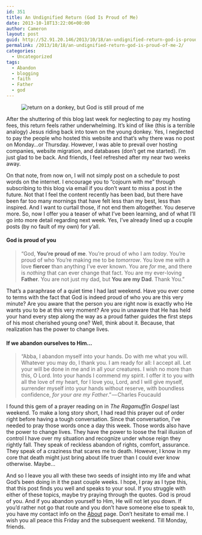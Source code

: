 ```yaml
---
id: 351
title: An Undignified Return (God Is Proud of Me)
date: 2013-10-18T13:22:06+00:00
author: Cameron
layout: post
guid: http://52.91.20.146/2013/10/18/an-undignified-return-god-is-proud-of-me-2/
permalink: /2013/10/18/an-undignified-return-god-is-proud-of-me-2/
categories:
  - Uncategorized
tags:
  - Abandon
  - blogging
  - faith
  - Father
  - god
---
```

<figure> 

<img alt="return on a donkey, but God is still proud of me" src="https://faiththroughdoubt.files.wordpress.com/2013/10/739d7-0vt4spy5iyho8nlqq.jpg?w=525" data-recalc-dims="1" />
  
</figure> 

After the shuttering of this blog last week for neglecting to pay my hosting fees, this return feels rather underwhelming. It’s kind of like (this is a terrible analogy) Jesus riding back into town on the young donkey. Yes, I neglected to pay the people who hosted this website and that’s why there was no post on Monday…or Thursday. However, I was able to prevail over hosting companies, website migration, and databases (don’t get me started). I’m just glad to be back. And friends, I feel refreshed after my near two weeks away.

On that note, from now on, I will not simply post on a schedule to post words on the internet. I encourage you to “cojourn with me” through subscribing to this blog via email if you don’t want to miss a post in the future. Not that I feel the content recently has been bad, but there have been far too many mornings that have felt less than my best, less than inspired. And I want to curtail those, if not end them altogether. You deserve more. So, now I offer you a teaser of what I’ve been learning, and of what I’ll go into more detail regarding next week. Yes, I’ve already lined up a couple posts (by no fault of my own) for y’all.

#### God is proud of you

> “God, **You’re proud of me**. You’re proud of who I am _today_. You’re proud of who You’re making me to be _tomorrow_. You love me with a love **fiercer** than anything I’ve ever known. You are _for_ me, and there is _nothing_ that can ever change that fact. You are my ever-loving **Father**. You are not just my dad, but **You are my Dad**. Thank You.”

That’s a paraphrase of a quiet time I had last weekend. Have you ever come to terms with the fact that God is indeed proud of who you are this very minute? Are you aware that the person you are right now is exactly who He wants you to be at this very moment? Are you in unaware that He has held your hand every step along the way as a proud father guides the first steps of his most cherished young one? Well, think about it. Because, that realization has the power to change lives.

#### If we abandon ourselves to Him…

> “Abba, I abandon myself into your hands. Do with me what you will. Whatever you may do, I thank you. I am ready for all: I accept all. Let your will be done in me and in all your creatures. I wish no more than this, O Lord. Into your hands I commend my spirit. I offer it to you with all the love of my heart, for I love you, Lord, and I will give myself, surrender myself into your hands without reserve, with boundless confidence, _for your are my Father_.” — Charles Foucauld

I found this gem of a prayer reading on in _The Ragamuffin Gospel_ last weekend. To make a long story short, I had read this prayer out of order right before having a tough conversation. Since that conversation, I’ve needed to pray those words once a day this week. Those words also have the power to change lives. They have the power to loose the frail illusion of control I have over my situation and recognize under whose reign they rightly fall. They speak of reckless abandon of rights, comfort, assurance. They speak of a craziness that scares me to death. However, I know in my core that death might just bring about life truer than I could ever know otherwise. Maybe…

And so I leave you all with these two seeds of insight into my life and what God’s been doing in it the past couple weeks. I hope, I pray as I type this, that this post finds you well and speaks to your soul. If you struggle with either of these topics, maybe try praying through the quotes. God is proud of you. And if you abandon yourself to Him, He will not let you down. If you’d rather not go that route and you don’t have someone else to speak to, you have my contact info on the <a href="http://104.193.143.57/~waywar13/ce/about/" target="_blank">About</a> page. Don’t hesitate to email me. I wish you all peace this Friday and the subsequent weekend. Till Monday, friends.